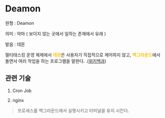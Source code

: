 # Deamon

원형 : Deamon

의미  : 악마 ( 보이지 않는 곳에서 일하는 존재에서 유래 )

발음 : 데몬

멀티태스킹 운영 체제에서 <span style="color:#FFBF00; font-weight:bold;">데몬</span>은 사용자가 직접적으로 제어하지 않고, <span style="color:#FFBF00; font-weight:bold;">백그라운드</span>에서 돌면서 여러 작업을 하는 프로그램을 말한다.
.([위키백과](https://ko.wikipedia.org/wiki/%EB%8D%B0%EB%AA%AC_(%EC%BB%B4%ED%93%A8%ED%8C%85)))

## 관련 기술
1. Cron Job

2. nginx
> 프로세스를 백그라운드에서 실행시키고 터미널을 유지 시킨다.